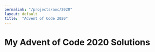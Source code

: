 ```yaml
---
permalink: "/projects/aoc/2020"
layout: default
title:  "Advent of Code 2020"
---
```


# My Advent of Code 2020 Solutions

